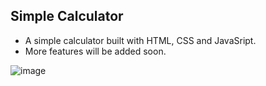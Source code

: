 ## Simple Calculator
- A simple calculator built with HTML, CSS and JavaSript.
- More features will be added soon.
  
![image](https://github.com/Mayank-Sharma17/Simple-Calculator/assets/113251342/736bd24a-4174-4d2b-9f9a-143afa40ea64)